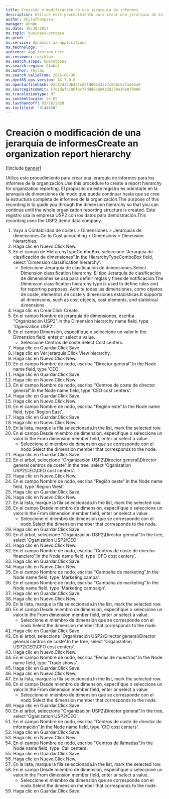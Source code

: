 ```yaml
---
title: Creación o modificación de una jerarquía de informes
description: Utilice este procedimiento para crear una jerarquía de informes para los informes de la organización.
author: ShylaThompson
manager: AnnBe
ms.date: 10/30/2017
ms.topic: business-process
ms.prod: ''
ms.service: dynamics-ax-applications
ms.technology: ''
audience: Application User
ms.reviewer: roschlom
ms.search.scope: Operations
ms.search.region: Global
ms.author: shylaw
ms.search.validFrom: 2016-06-30
ms.dyn365.ops.version: AX 7.0.0
ms.openlocfilehash: 02c87d25db447c82fd00042a37c040c52fa366a9
ms.sourcegitcommit: 57e1dafa186fec77ddd8ba9425d238e36e0f0998
ms.translationtype: HT
ms.contentlocale: es-ES
ms.lasthandoff: 03/18/2020
ms.locfileid: "3144458"
---
```

# <a name="create-an-organization-report-hierarchy"></a><span data-ttu-id="78f5e-103">Creación o modificación de una jerarquía de informes</span><span class="sxs-lookup"><span data-stu-id="78f5e-103">Create an organization report hierarchy</span></span>

[!include [banner](../../includes/banner.md)]

<span data-ttu-id="78f5e-104">Utilice este procedimiento para crear una jerarquía de informes para los informes de la organización.</span><span class="sxs-lookup"><span data-stu-id="78f5e-104">Use this procedure to create a report hierarchy for organization reporting.</span></span> <span data-ttu-id="78f5e-105">El propósito de este registro es orientarle en la jerarquía de dimensiones de modo que pueda continuar hasta que se cree la estructura completa de informes de la organización.</span><span class="sxs-lookup"><span data-stu-id="78f5e-105">The purpose of this recording is to guide you through the dimension hierarchy so that you can continue until the whole organization reporting structure is created.</span></span> <span data-ttu-id="78f5e-106">Este registro usa la empresa USP2 con los datos para demostración.</span><span class="sxs-lookup"><span data-stu-id="78f5e-106">This recording uses the USP2 demo data company.</span></span>

1. <span data-ttu-id="78f5e-107">Vaya a Contabilidad de costes > Dimensiones > Jerarquías de dimensiones.</span><span class="sxs-lookup"><span data-stu-id="78f5e-107">Go to Cost accounting > Dimensions > Dimension hierarchies.</span></span>
2. <span data-ttu-id="78f5e-108">Haga clic en Nuevo.</span><span class="sxs-lookup"><span data-stu-id="78f5e-108">Click New.</span></span>
3. <span data-ttu-id="78f5e-109">En el campo de HierarchyTypeComboBox, seleccione “Jerarquía de clasificación de dimensiones”.</span><span class="sxs-lookup"><span data-stu-id="78f5e-109">In the HierarchyTypeComboBox field, select 'Dimension classification hierarchy'.</span></span>
    * <span data-ttu-id="78f5e-110">Seleccione Jerarquía de clasificación de dimensiones.</span><span class="sxs-lookup"><span data-stu-id="78f5e-110">Select Dimension classification hierarchy.</span></span> <span data-ttu-id="78f5e-111">El tipo Jerarquía de clasificación de dimensiones se usa para definir reglas y fines de notificación.</span><span class="sxs-lookup"><span data-stu-id="78f5e-111">The Dimension classification hierarchy type is used to define rules and for reporting purposes.</span></span> <span data-ttu-id="78f5e-112">Admite todas las dimensiones, como objetos de coste, elementos de coste y dimensiones estadísticas.</span><span class="sxs-lookup"><span data-stu-id="78f5e-112">It supports all dimensions, such as cost objects, cost elements, and statistical dimensions.</span></span>  
4. <span data-ttu-id="78f5e-113">Haga clic en Crear.</span><span class="sxs-lookup"><span data-stu-id="78f5e-113">Click Create.</span></span>
5. <span data-ttu-id="78f5e-114">En el campo Nombre de jerarquía de dimensiones, escriba "Organización USP2".</span><span class="sxs-lookup"><span data-stu-id="78f5e-114">In the Dimension hierarchy name field, type 'Oganization USP2'.</span></span>
6. <span data-ttu-id="78f5e-115">En el campo Dimensión, especifique o seleccione un valor.</span><span class="sxs-lookup"><span data-stu-id="78f5e-115">In the Dimension field, enter or select a value.</span></span>
    * <span data-ttu-id="78f5e-116">Seleccione Centros de coste.</span><span class="sxs-lookup"><span data-stu-id="78f5e-116">Select Cost centers.</span></span>  
7. <span data-ttu-id="78f5e-117">Haga clic en Guardar.</span><span class="sxs-lookup"><span data-stu-id="78f5e-117">Click Save.</span></span>
8. <span data-ttu-id="78f5e-118">Haga clic en Ver jerarquía.</span><span class="sxs-lookup"><span data-stu-id="78f5e-118">Click View hierarchy.</span></span>
9. <span data-ttu-id="78f5e-119">Haga clic en Nuevo.</span><span class="sxs-lookup"><span data-stu-id="78f5e-119">Click New.</span></span>
10. <span data-ttu-id="78f5e-120">En el campo Nombre de nodo, escriba "Director general".</span><span class="sxs-lookup"><span data-stu-id="78f5e-120">In the Node name field, type 'CEO'.</span></span>
11. <span data-ttu-id="78f5e-121">Haga clic en Guardar.</span><span class="sxs-lookup"><span data-stu-id="78f5e-121">Click Save.</span></span>
12. <span data-ttu-id="78f5e-122">Haga clic en Nuevo.</span><span class="sxs-lookup"><span data-stu-id="78f5e-122">Click New.</span></span>
13. <span data-ttu-id="78f5e-123">En el campo Nombre de nodo, escriba "Centros de coste de director general".</span><span class="sxs-lookup"><span data-stu-id="78f5e-123">In the Node name field, type 'CEO cost centers'.</span></span>
14. <span data-ttu-id="78f5e-124">Haga clic en Guardar.</span><span class="sxs-lookup"><span data-stu-id="78f5e-124">Click Save.</span></span>
15. <span data-ttu-id="78f5e-125">Haga clic en Nuevo.</span><span class="sxs-lookup"><span data-stu-id="78f5e-125">Click New.</span></span>
16. <span data-ttu-id="78f5e-126">En el campo Nombre de nodo, escriba "Región este".</span><span class="sxs-lookup"><span data-stu-id="78f5e-126">In the Node name field, type 'Region East'.</span></span>
17. <span data-ttu-id="78f5e-127">Haga clic en Guardar.</span><span class="sxs-lookup"><span data-stu-id="78f5e-127">Click Save.</span></span>
18. <span data-ttu-id="78f5e-128">Haga clic en Nuevo.</span><span class="sxs-lookup"><span data-stu-id="78f5e-128">Click New.</span></span>
19. <span data-ttu-id="78f5e-129">En la lista, marque la fila seleccionada.</span><span class="sxs-lookup"><span data-stu-id="78f5e-129">In the list, mark the selected row.</span></span>
20. <span data-ttu-id="78f5e-130">En el campo Desde miembro de dimensión, especifique o seleccione un valor.</span><span class="sxs-lookup"><span data-stu-id="78f5e-130">In the From dimension member field, enter or select a value.</span></span>
    * <span data-ttu-id="78f5e-131">Seleccione el miembro de dimensión que se corresponde con el nodo.</span><span class="sxs-lookup"><span data-stu-id="78f5e-131">Select the dimension member that corresponds to the node.</span></span>  
21. <span data-ttu-id="78f5e-132">Haga clic en Guardar.</span><span class="sxs-lookup"><span data-stu-id="78f5e-132">Click Save.</span></span>
22. <span data-ttu-id="78f5e-133">En el árbol, seleccione “Organización USP2\Director general\Director general centros de coste".</span><span class="sxs-lookup"><span data-stu-id="78f5e-133">In the tree, select 'Oganization USP2\CEO\CEO cost centers'.</span></span>
23. <span data-ttu-id="78f5e-134">Haga clic en Nuevo.</span><span class="sxs-lookup"><span data-stu-id="78f5e-134">Click New.</span></span>
24. <span data-ttu-id="78f5e-135">En el campo Nombre de nodo, escriba "Región oeste".</span><span class="sxs-lookup"><span data-stu-id="78f5e-135">In the Node name field, type 'Region West'.</span></span>
25. <span data-ttu-id="78f5e-136">Haga clic en Guardar.</span><span class="sxs-lookup"><span data-stu-id="78f5e-136">Click Save.</span></span>
26. <span data-ttu-id="78f5e-137">Haga clic en Nuevo.</span><span class="sxs-lookup"><span data-stu-id="78f5e-137">Click New.</span></span>
27. <span data-ttu-id="78f5e-138">En la lista, marque la fila seleccionada.</span><span class="sxs-lookup"><span data-stu-id="78f5e-138">In the list, mark the selected row.</span></span>
28. <span data-ttu-id="78f5e-139">En el campo Desde miembro de dimensión, especifique o seleccione un valor.</span><span class="sxs-lookup"><span data-stu-id="78f5e-139">In the From dimension member field, enter or select a value.</span></span>
    * <span data-ttu-id="78f5e-140">Seleccione el miembro de dimensión que se corresponde con el nodo.</span><span class="sxs-lookup"><span data-stu-id="78f5e-140">Select the dimension member that corresponds to the node.</span></span>  
29. <span data-ttu-id="78f5e-141">Haga clic en Guardar.</span><span class="sxs-lookup"><span data-stu-id="78f5e-141">Click Save.</span></span>
30. <span data-ttu-id="78f5e-142">En el árbol, seleccione "Organización USP2\Director general".</span><span class="sxs-lookup"><span data-stu-id="78f5e-142">In the tree, select 'Oganization USP2\CEO'.</span></span>
31. <span data-ttu-id="78f5e-143">Haga clic en Nuevo.</span><span class="sxs-lookup"><span data-stu-id="78f5e-143">Click New.</span></span>
32. <span data-ttu-id="78f5e-144">En el campo Nombre de nodo, escriba "Centros de coste de director financiero“.</span><span class="sxs-lookup"><span data-stu-id="78f5e-144">In the Node name field, type 'CFO cost centers'.</span></span>
33. <span data-ttu-id="78f5e-145">Haga clic en Guardar.</span><span class="sxs-lookup"><span data-stu-id="78f5e-145">Click Save.</span></span>
34. <span data-ttu-id="78f5e-146">Haga clic en Nuevo.</span><span class="sxs-lookup"><span data-stu-id="78f5e-146">Click New.</span></span>
35. <span data-ttu-id="78f5e-147">En el campo Nombre de nodo, escriba "Campaña de marketing".</span><span class="sxs-lookup"><span data-stu-id="78f5e-147">In the Node name field, type 'Marketing campa'.</span></span>
36. <span data-ttu-id="78f5e-148">En el campo Nombre de nodo, escriba "Campaña de marketing".</span><span class="sxs-lookup"><span data-stu-id="78f5e-148">In the Node name field, type 'Marketing campaign'.</span></span>
37. <span data-ttu-id="78f5e-149">Haga clic en Guardar.</span><span class="sxs-lookup"><span data-stu-id="78f5e-149">Click Save.</span></span>
38. <span data-ttu-id="78f5e-150">Haga clic en Nuevo.</span><span class="sxs-lookup"><span data-stu-id="78f5e-150">Click New.</span></span>
39. <span data-ttu-id="78f5e-151">En la lista, marque la fila seleccionada.</span><span class="sxs-lookup"><span data-stu-id="78f5e-151">In the list, mark the selected row.</span></span>
40. <span data-ttu-id="78f5e-152">En el campo Desde miembro de dimensión, especifique o seleccione un valor.</span><span class="sxs-lookup"><span data-stu-id="78f5e-152">In the From dimension member field, enter or select a value.</span></span>
    * <span data-ttu-id="78f5e-153">Seleccione el miembro de dimensión que se corresponde con el nodo.</span><span class="sxs-lookup"><span data-stu-id="78f5e-153">Select the dimension member that corresponds to the node.</span></span>  
41. <span data-ttu-id="78f5e-154">Haga clic en Guardar.</span><span class="sxs-lookup"><span data-stu-id="78f5e-154">Click Save.</span></span>
42. <span data-ttu-id="78f5e-155">En el árbol, seleccione 'Organización USP2\Director general\Director general centros de coste'.</span><span class="sxs-lookup"><span data-stu-id="78f5e-155">In the tree, select 'Organization USP2\CEO\CFO cost centers'.</span></span>
43. <span data-ttu-id="78f5e-156">Haga clic en Nuevo.</span><span class="sxs-lookup"><span data-stu-id="78f5e-156">Click New.</span></span>
44. <span data-ttu-id="78f5e-157">En el campo Nombre de nodo, escriba "Ferias de muestras".</span><span class="sxs-lookup"><span data-stu-id="78f5e-157">In the Node name field, type 'Trade shows'.</span></span>
45. <span data-ttu-id="78f5e-158">Haga clic en Guardar.</span><span class="sxs-lookup"><span data-stu-id="78f5e-158">Click Save.</span></span>
46. <span data-ttu-id="78f5e-159">Haga clic en Nuevo.</span><span class="sxs-lookup"><span data-stu-id="78f5e-159">Click New.</span></span>
47. <span data-ttu-id="78f5e-160">En la lista, marque la fila seleccionada.</span><span class="sxs-lookup"><span data-stu-id="78f5e-160">In the list, mark the selected row.</span></span>
48. <span data-ttu-id="78f5e-161">En el campo Desde miembro de dimensión, especifique o seleccione un valor.</span><span class="sxs-lookup"><span data-stu-id="78f5e-161">In the From dimension member field, enter or select a value.</span></span>
    * <span data-ttu-id="78f5e-162">Seleccione el miembro de dimensión que se corresponde con el nodo.</span><span class="sxs-lookup"><span data-stu-id="78f5e-162">Select the dimension member that corresponds to the node.</span></span>  
49. <span data-ttu-id="78f5e-163">Haga clic en Guardar.</span><span class="sxs-lookup"><span data-stu-id="78f5e-163">Click Save.</span></span>
50. <span data-ttu-id="78f5e-164">En el árbol, seleccione "Organización USP2\Director general".</span><span class="sxs-lookup"><span data-stu-id="78f5e-164">In the tree, select 'Oganization USP2\CEO'.</span></span>
51. <span data-ttu-id="78f5e-165">En el campo Nombre de nodo, escriba "Centros de coste de director de información".</span><span class="sxs-lookup"><span data-stu-id="78f5e-165">In the Node name field, type 'CIO cost centers'.</span></span>
52. <span data-ttu-id="78f5e-166">Haga clic en Guardar.</span><span class="sxs-lookup"><span data-stu-id="78f5e-166">Click Save.</span></span>
53. <span data-ttu-id="78f5e-167">Haga clic en Nuevo.</span><span class="sxs-lookup"><span data-stu-id="78f5e-167">Click New.</span></span>
54. <span data-ttu-id="78f5e-168">En el campo Nombre de nodo, escriba "Centros de llamadas".</span><span class="sxs-lookup"><span data-stu-id="78f5e-168">In the Node name field, type 'Call centers'.</span></span>
55. <span data-ttu-id="78f5e-169">Haga clic en Guardar.</span><span class="sxs-lookup"><span data-stu-id="78f5e-169">Click Save.</span></span>
56. <span data-ttu-id="78f5e-170">Haga clic en Nuevo.</span><span class="sxs-lookup"><span data-stu-id="78f5e-170">Click New.</span></span>
57. <span data-ttu-id="78f5e-171">En la lista, marque la fila seleccionada.</span><span class="sxs-lookup"><span data-stu-id="78f5e-171">In the list, mark the selected row.</span></span>
58. <span data-ttu-id="78f5e-172">En el campo Desde miembro de dimensión, especifique o seleccione un valor.</span><span class="sxs-lookup"><span data-stu-id="78f5e-172">In the From dimension member field, enter or select a value.</span></span>
    * <span data-ttu-id="78f5e-173">Seleccione el miembro de dimensión que se corresponde con el nodo.</span><span class="sxs-lookup"><span data-stu-id="78f5e-173">Select the dimension member that corresponds to the node.</span></span>  
59. <span data-ttu-id="78f5e-174">Haga clic en Guardar.</span><span class="sxs-lookup"><span data-stu-id="78f5e-174">Click Save.</span></span>

